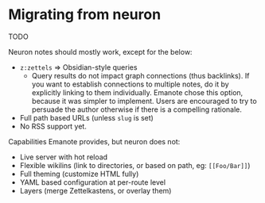 # Migrating from neuron

TODO 

Neuron notes should mostly work, except for the below:

- `z:zettels` => Obsidian-style queries
  - Query results do not impact graph connections (thus backlinks). If you want to establish connections to multiple notes, do it by explicitly linking to them individually. Emanote chose this option, because it was simpler to implement. Users are encouraged to try to persuade the author otherwise if there is a compelling rationale.
- Full path based URLs (unless `slug` is set)
- No RSS support yet.

Capabilities Emanote provides, but neuron does not:

- Live server with hot reload
- Flexible wikilins (link to directories, or based on path, eg: `[[Foo/Bar]]`)
- Full theming (customize HTML fully)
- YAML based configuration at per-route level
- Layers (merge Zettelkastens, or overlay them)
